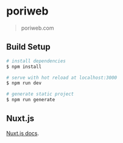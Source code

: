 # poriweb

> poriweb.com

## Build Setup

``` bash
# install dependencies
$ npm install

# serve with hot reload at localhost:3000
$ npm run dev

# generate static project
$ npm run generate
```

## Nuxt.js
[Nuxt.js docs](https://nuxtjs.org).
